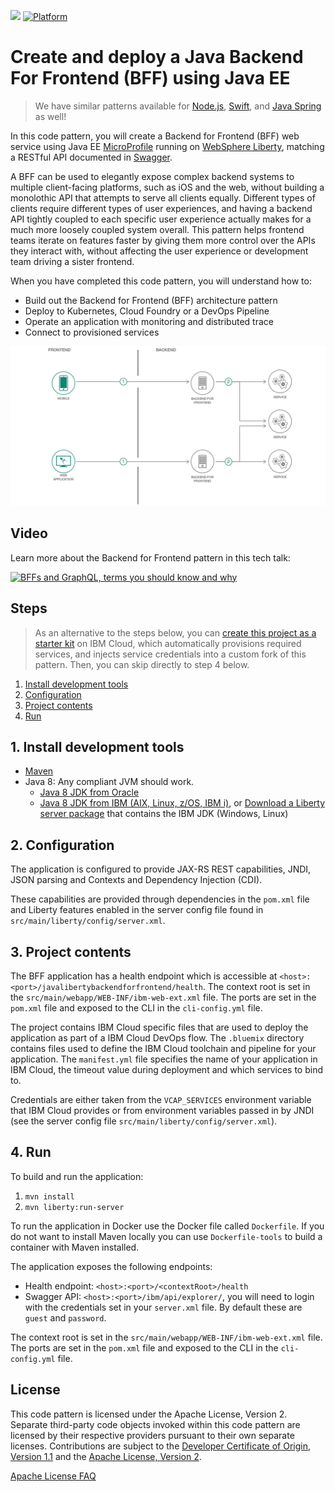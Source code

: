[![](https://img.shields.io/badge/IBM%20Cloud-powered-blue.svg)](https://cloud.ibm.com)
[![Platform](https://img.shields.io/badge/platform-java-lightgrey.svg?style=flat)](https://www.ibm.com/developerworks/learn/java/)

# Create and deploy a Java Backend For Frontend (BFF) using Java EE

> We have similar patterns available for [Node.js](https://github.com/IBM/nodejs-backend-for-frontend), [Swift](https://github.com/IBM/swift-backend-for-frontend), and [Java Spring](https://github.com/IBM/spring-backend-for-frontend) as well!

In this code pattern, you will create a Backend for Frontend (BFF) web service using Java EE [MicroProfile](https://microprofile.io/) running on [WebSphere Liberty](https://developer.ibm.com/wasdev/), matching a RESTful API documented in [Swagger](https://swagger.io/).

A BFF can be used to elegantly expose complex backend systems to multiple client-facing platforms, such as iOS and the web, without building a monolothic API that attempts to serve all clients equally. Different types of clients require different types of user experiences, and having a backend API tightly coupled to each specific user experience actually makes for a much more loosely coupled system overall. This pattern helps frontend teams iterate on features faster by giving them more control over the APIs they interact with, without affecting the user experience or development team driving a sister frontend.

When you have completed this code pattern, you will understand how to:

* Build out the Backend for Frontend (BFF) architecture pattern
* Deploy to Kubernetes, Cloud Foundry or a DevOps Pipeline
* Operate an application with monitoring and distributed trace
* Connect to provisioned services

![](doc/source/images/architecture.png)

## Video

Learn more about the Backend for Frontend pattern in this tech talk:

[![BFFs and GraphQL, terms you should know and why](https://img.youtube.com/vi/B5OdK21ZevI/maxresdefault.jpg)](https://www.youtube.com/watch?v=B5OdK21ZevI)

## Steps

> As an alternative to the steps below, you can [create this project as a starter kit](https://cloud.ibm.com/developer/appservice/create-app?starterKit=704af9af-c07b-33ab-881c-e89ec39b0aae) on IBM Cloud, which automatically provisions required services, and injects service credentials into a custom fork of this pattern. Then, you can skip directly to step 4 below.

1. [Install development tools](#1-install-development-tools)
1. [Configuration](#2-configuration)
1. [Project contents](#3-project-contents)
1. [Run](#4-run)

## 1. Install development tools

* [Maven](https://maven.apache.org/install.html)
* Java 8: Any compliant JVM should work.
  * [Java 8 JDK from Oracle](https://www.oracle.com/technetwork/java/javase/downloads/index.html)
  * [Java 8 JDK from IBM (AIX, Linux, z/OS, IBM i)](https://www.ibm.com/developerworks/java/jdk/),
    or [Download a Liberty server package](https://developer.ibm.com/wasdev/downloads/download-latest-stable-websphere-liberty-runtime/)
    that contains the IBM JDK (Windows, Linux)

## 2. Configuration

The application is configured to provide JAX-RS REST capabilities, JNDI, JSON parsing and Contexts and Dependency Injection (CDI).

These capabilities are provided through dependencies in the `pom.xml` file and Liberty features enabled in the server config file found in `src/main/liberty/config/server.xml`.

## 3. Project contents

The BFF application has a health endpoint which is accessible at `<host>:<port>/javalibertybackendforfrontend/health`. The context root is set in the `src/main/webapp/WEB-INF/ibm-web-ext.xml` file. The ports are set in the `pom.xml` file and exposed to the CLI in the `cli-config.yml` file.

The project contains IBM Cloud specific files that are used to deploy the application as part of a IBM Cloud DevOps flow. The `.bluemix` directory contains files used to define the IBM Cloud toolchain and pipeline for your application. The `manifest.yml` file specifies the name of your application in IBM Cloud, the timeout value during deployment and which services to bind to.

Credentials are either taken from the `VCAP_SERVICES` environment variable that IBM Cloud provides or from environment variables passed in by JNDI (see the server config file `src/main/liberty/config/server.xml`).

## 4. Run

To build and run the application:

1. `mvn install`
1. `mvn liberty:run-server`

To run the application in Docker use the Docker file called `Dockerfile`. If you do not want to install Maven locally you can use `Dockerfile-tools` to build a container with Maven installed.

The application exposes the following endpoints:

* Health endpoint: `<host>:<port>/<contextRoot>/health`
* Swagger API: `<host>:<port>/ibm/api/explorer/`, you will need to login with the credentials set in your `server.xml` file. By default these are `guest` and `password`.

The context root is set in the `src/main/webapp/WEB-INF/ibm-web-ext.xml` file. The ports are set in the `pom.xml` file and exposed to the CLI in the `cli-config.yml` file.

## License

This code pattern is licensed under the Apache License, Version 2. Separate third-party code objects invoked within this code pattern are licensed by their respective providers pursuant to their own separate licenses. Contributions are subject to the [Developer Certificate of Origin, Version 1.1](https://developercertificate.org/) and the [Apache License, Version 2](https://www.apache.org/licenses/LICENSE-2.0.txt).

[Apache License FAQ](https://www.apache.org/foundation/license-faq.html#WhatDoesItMEAN)
